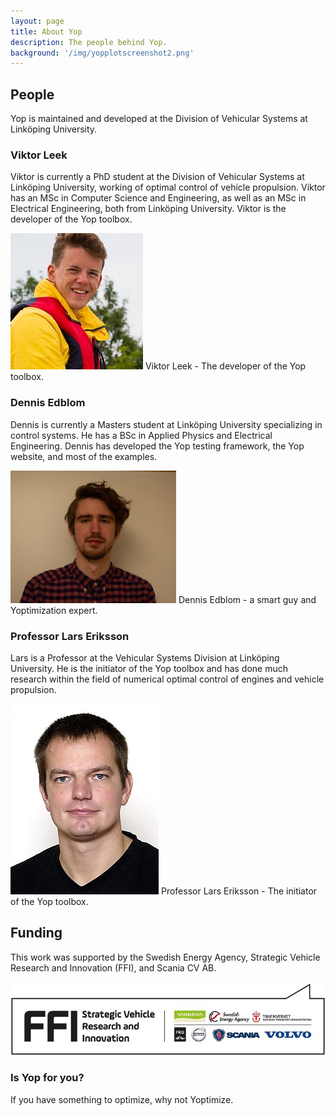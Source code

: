 ```yaml
---
layout: page
title: About Yop
description: The people behind Yop.
background: '/img/yopplotscreenshot2.png'
---
```



## People
Yop is maintained and developed at the Division of Vehicular Systems at Linköping University.

### Viktor Leek
Viktor is currently a PhD student at the Division of Vehicular Systems at Linköping University, working of optimal control of vehicle propulsion. Viktor has an MSc in Computer Science and Engineering, as well as an MSc in Electrical Engineering, both from Linköping University. Viktor is the developer of the Yop toolbox.

<img class="img-fluid" src="img/people/viktor.jpg" alt="Viktor Leek" caption="Viktor Leek - The developer of the Yop toolbox.">
<span style="text-align:left" class="caption text-muted">Viktor Leek - The developer of the Yop toolbox.</span>


### Dennis Edblom
Dennis is currently a Masters student at Linköping University specializing in control systems. He has a BSc in Applied Physics and Electrical Engineering. Dennis has developed the Yop testing framework, the Yop website, and most of the examples.

<img class="img-fluid" src="img/people/DennisEdblom.jpg" alt="Dennis Edblom" caption="Dennis Edblom - a smart guy and Yoptimization expert.">
<span style="text-align:left" class="caption text-muted">Dennis Edblom - a smart guy and Yoptimization expert.</span>


### Professor Lars Eriksson
Lars is a Professor at the Vehicular Systems Division at Linköping University. He is the initiator of the Yop toolbox and has done much research within the field of numerical optimal control of engines and vehicle propulsion.


<img class="img-fluid" src="img/people/larer.jpg" alt="Professor Lars Eriksson" caption="Professor Lars Eriksson - The initiator of the Yop toolbox.">
<span style="text-align:left" class="caption text-muted">Professor Lars Eriksson - The initiator of the Yop toolbox. </span>


## Funding
This work was supported by the Swedish Energy Agency,
Strategic Vehicle Research and Innovation (FFI), and Scania
CV AB.

<img class="img-fluid" src="img/people/ffi.jpg" alt="Strategic Vehicle Research and Innovation">


### Is Yop for you?
If you have something to optimize, why not Yoptimize.
